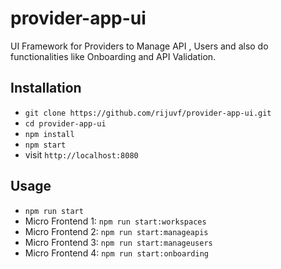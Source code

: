 # provider-app-ui
UI Framework for Providers to Manage API , Users and also do functionalities like Onboarding and API Validation.

## Installation

- `git clone https://github.com/rijuvf/provider-app-ui.git`
- `cd provider-app-ui`
- `npm install`
- `npm start`
- visit `http://localhost:8080`

## Usage

- `npm run start`
- Micro Frontend 1: `npm run start:workspaces`
- Micro Frontend 2: `npm run start:manageapis`
- Micro Frontend 3: `npm run start:manageusers`
- Micro Frontend 4: `npm run start:onboarding`
